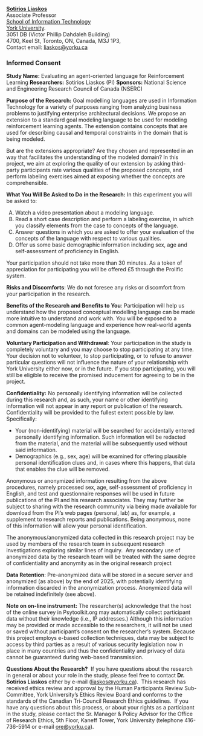 
<style type="text/css">
    ol { list-style-type: upper-alpha; }
</style>


[**Sotirios Liaskos**](http://yorku.ca/liaskos)  
Associate Professor  
[School of Information Technology](http://itec.laps.yorku.ca/)  
[York University](http://yorku.ca/).  
3051 DB (Victor Phillip Dahdaleh Building)  
4700, Keel St, Toronto, ON, Canada, M3J 1P3,  
Contact email: [liaskos@yorku.ca](mailto:liaskos@yorku.ca)


### **Informed Consent**

**Study Name:** Evaluating an agent-oriented language for Reinforcement Learning
**Researchers:** Sotirios Liaskos (PI)
**Sponsors:** National Science and Engineering Research Council of Canada (NSERC)

**Purpose of the Research:** Goal modelling languages are used in Information Technology for a variety of purposes ranging from analyzing business problems to justifying enterprise architectural decisions. We propose an extension to a standard goal modeling language to be used for modeling reinforcement learning agents. The extension contains concepts that are used for describing causal and temporal constraints in the domain that is being modeled. 

But are the extensions appropriate? Are they chosen and represented in an way that facilitates the understanding of the modeled domain? In this project, we aim at exploring the quality of our extension by asking third-party participants rate various qualities of the proposed concepts, and perform labeling exercises aimed at exposing whether the concepts are comprehensible. 

**What You Will Be Asked to Do** **in the Research:** In this experiment you will be asked to:  
1. Watch a video presentation about a modeling language.
2. Read a short case description and perform a labeling exercise, in which you classify elements from the case to concepts of the language.
3. Answer questions in which you are asked to offer your evaluation of the concepts of the language with respect to various qualities.
4. Offer us some basic demographic information including sex, age and self-assessment of proficiency in English.

Your participation should not take more than 30 minutes. As a token of appreciation for participating you will be offered £5 through the Prolific system.

**Risks and Discomforts**: We do not foresee any risks or discomfort from your participation in the research.

**Benefits of the Research and Benefits to You**: Participation will help us understand how the proposed conceptual modelling language can be made more intuitive to understand and work with. You will be exposed to a common agent-modeling language and experience how real-world agents and domains can be modeled using the language.

**Voluntary Participation and Withdrawal**: Your participation in the study is completely voluntary and you may choose to stop participating at any time.  Your decision not to volunteer, to stop participating, or to refuse to answer particular questions will not influence the nature of your relationship with York University either now, or in the future. If you stop participating, you will still be eligible to receive the promised inducement for agreeing to be in the project.

**Confidentiality:** No personally identifying information will be collected during this research and, as such, your name or other identifying information will not appear in any report or publication of the research. Confidentiality will be provided to the fullest extent possible by law. Specifically:
- Your (non-identifying) material will be searched for accidentally entered personally identifying information. Such information will be redacted from the material, and the material will be subsequently used without said information.
- Demographics (e.g., sex, age) will be examined for offering plausible personal identification clues and, in cases where this happens, that data that enables the clue will be removed.

Anonymous or anonymized information resulting from the above procedures, namely processed sex, age, self-assessment of proficiency in English, and test and questionnaire responses will be used in future publications of the PI and his research associates. They may further be subject to sharing with the research community via being made available for download from the PI’s web pages (personal, lab) as, for example, a supplement to research reports and publications. Being anonymous, none of this information will allow your personal identification.

The anonymous/anonymized data collected in this research project may be used by members of the research team in subsequent research investigations exploring similar lines of inquiry.  Any secondary use of anonymized data by the research team will be treated with the same degree of confidentiality and anonymity as in the original research project

**Data Retention**: Pre-anonymized data will be stored in a secure server and anonymized (as above) by the end of 2025, with potentially identifying information discarded in the anonymization process. Anonymized data will be retained indefinitely (see above).

**Note on on-line instrument:** The researcher(s) acknowledge that the host of the online survey in Psytoolkit.org may automatically collect participant data without their knowledge (i.e., IP addresses.) Although this information may be provided or made accessible to the researchers, it will not be used or saved without participant’s consent on the researcher’s system. Because this project employs e-based collection techniques, data may be subject to access by third parties as a result of various security legislation now in place in many countries and thus the confidentiality and privacy of data cannot be guaranteed during web-based transmission.

**Questions About the Research?**  If you have questions about the research in general or about your role in the study, please feel free to contact **Dr. Sotirios Liaskos** either by e-mail ([liaskos@yorku.ca](mailto:liaskos@yorku.ca)).  This research has received ethics review and approval by the Human Participants Review Sub-Committee, York University’s Ethics Review Board and conforms to the standards of the Canadian Tri-Council Research Ethics guidelines.  If you have any questions about this process, or about your rights as a participant in the study, please contact the Sr. Manager & Policy Advisor for the Office of Research Ethics, 5th Floor, Kaneff Tower, York University (telephone 416-736-5914 or e-mail [ore@yorku.ca](mailto:ore@yorku.ca)).
